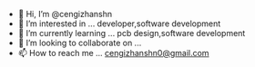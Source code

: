 - 👋 Hi, I’m @cengizhanshn
- 👀 I’m interested in ... developer,software development
- 🌱 I’m currently learning ... pcb design,software development
- 💞️ I’m looking to collaborate on ...
- 📫 How to reach me ... cengizhanshn0@gmail.com

<!---
cengizhanshn/cengizhanshn is a ✨ special ✨ repository because its `README.md` (this file) appears on your GitHub profile.
You can click the Preview link to take a look at your changes.
--->
